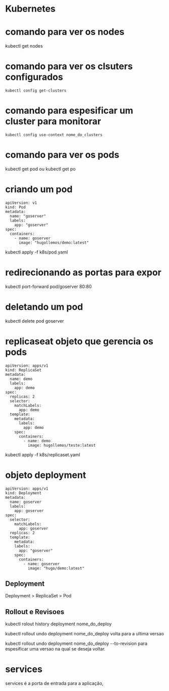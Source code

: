 # Kubernetes

# comando para ver os nodes
kubectl get nodes

# comando para ver os clsuters configurados
```
kubectl config get-clusters
```
# comando para espesificar um cluster para monitorar 
```
kubectl config use-context nome_do_clusters
```
# comando para ver os pods
kubectl get pod ou kubectl get po

# criando um pod
```
apiVersion: v1
kind: Pod
metadata:
  name: "goserver"
  labels: 
    app: "goserver"
spec:
  containers:
    - name: goserver
      image: "hugollemos/demo:latest"
```
kubectl apply -f k8s/pod.yaml

# redirecionando as portas para expor
kubectl port-forward pod/goserver 80:80

# deletando um pod
kubectl delete pod goserver

# replicaseat objeto que gerencia os pods
```
apiVersion: apps/v1
kind: ReplicaSet
metadata:
  name: demo
  labels:
    app: demo
spec:
  replicas: 2
  selector:
    matchLabels:
      app: demo
  template:
    metadata:
      labels:
        app: demo
    spec:
      containers:
        - name: demo
          image: hugollemos/teste:latest

```
kubectl apply -f k8s/replicaset.yaml
# objeto deployment
```
apiVersion: apps/v1
kind: Deployment
metadata:
  name: goserver
  labels:
    app: goserver
spec:
  selector:
    matchLabels:
      app: goserver
  replicas: 2
  template:
    metadata:
    labels:
      app: "goserver"
    spec:
      containers:
        - name: goserver
          image: "hugo/demo:latest"
```
## Deployment
Deployment > ReplicaSet > Pod

## Rollout e Revisoes
kubectl rolout history deployment nome_do_deploy

kubectl rollout undo deployment nome_do_deploy
volta para a ultima versao

kubectl rollout undo deployment nome_do_deploy --to-revision
para espesificar uma versao na qual se deseja voltar.

# services
services é a porta de entrada para a aplicação, 